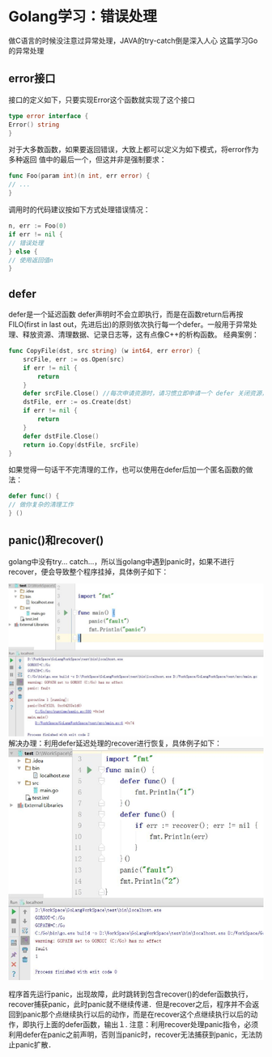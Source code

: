 # Golang学习：错误处理

做C语言的时候没注意过异常处理，JAVA的try-catch倒是深入人心
这篇学习Go的异常处理
## error接口
接口的定义如下，只要实现Error这个函数就实现了这个接口
```go
type error interface {
Error() string
}
```
对于大多数函数，如果要返回错误，大致上都可以定义为如下模式，将error作为多种返回
值中的最后一个，但这并非是强制要求：
```go
func Foo(param int)(n int, err error) {
// ...
}
```
调用时的代码建议按如下方式处理错误情况：
```go
n, err := Foo(0)
if err != nil {
// 错误处理
} else {
// 使用返回值n
}
```
## defer
defer是一个延迟函数
defer声明时不会立即执行，而是在函数return后再按FILO(first in last out，先进后出)的原则依次执行每一个defer。一般用于异常处理、释放资源、清理数据、记录日志等，这有点像C++的析构函数。
经典案例：
```go
func CopyFile(dst, src string) (w int64, err error) {
    srcFile, err := os.Open(src)
    if err != nil {
        return
    }
    defer srcFile.Close() //每次申请资源时，请习惯立即申请一个 defer 关闭资源，这样就不会忘释放资源了
    dstFile, err := os.Create(dst)
    if err != nil {
        return
    }
    defer dstFile.Close()
    return io.Copy(dstFile, srcFile)
}
```
如果觉得一句话干不完清理的工作，也可以使用在defer后加一个匿名函数的做法：
```go
defer func() {
// 做你复杂的清理工作
} ()
```
##  panic()和recover()
golang中没有try... catch...，所以当golang中遇到panic时，如果不进行recover，便会导致整个程序挂掉，具体例子如下：

![panic](img/8_panic.jpg)
解决办理：利用defer延迟处理的recover进行恢复，具体例子如下：
![recover](img/8_recover.jpg)

程序首先运行panic，出现故障，此时跳转到包含recover()的defer函数执行，recover捕获panic，此时panic就不继续传递．但是recover之后，程序并不会返回到panic那个点继续执行以后的动作，而是在recover这个点继续执行以后的动作，即执行上面的defer函数，输出１.
注意：利用recover处理panic指令，必须利用defer在panic之前声明，否则当panic时，recover无法捕获到panic，无法防止panic扩散．
